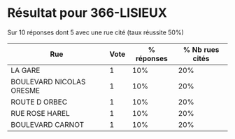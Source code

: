 # Résultat pour 366-LISIEUX

Sur 10 réponses dont 5 avec une rue cité (taux réussite 50%)

| Rue | Vote | % réponses | % Nb rues cités|
|-----|------|------------|----------------|
| LA GARE | 1 | 10% | 20%|
| BOULEVARD NICOLAS ORESME | 1 | 10% | 20%|
| ROUTE D ORBEC | 1 | 10% | 20%|
| RUE ROSE HAREL | 1 | 10% | 20%|
| BOULEVARD CARNOT | 1 | 10% | 20%|
